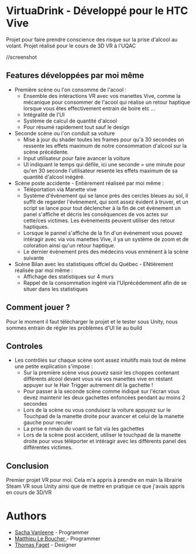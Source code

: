 # VirtuaDrink - Développé pour le HTC Vive
Projet pour faire prendre conscience des risque sur la prise d'alcool au volant.
Projet réalisé pour le cours de 3D VR à l'UQAC

//screenshot

## Features développées par moi même
- Première scène ou l'on consomme de l'acool : 
	- Ensemble des intéractions VR avec vos manettes Vive, comme la mécanique pour consommer de l'acool qui réalise un retour haptique lorsque vous êtes effectivement entrain de boire etc ...
	- Intégralité de l'UI
	- Système de calcul de quantité d'alcool
  	- Pour résumé rapidement tout sauf le design
- Seconde scène ou l'on conduit sa voiture
	- Mise à jour du shader toutes les frames pour qu'à 30 secondes on ressente les effets maximum de notre consommation d'alcool sur la scène précédente.
  	- Input utilisateur pour faire avancer la voiture
	- UI indiquant le temps qui défile, ici une seconde = une minute pour qu'en 30 seconde l'utilisateur resente les effets maximum de sa quantité d'alcool inégéré.
- Scène poste accidente - Entièrement réaliseé par moi même :
	- Téléportation via Manette vive
	- Système d'évènement qui se lance près des cercles bleues au sol, il suffit de regarder l'évènement, qui sont assez évident à truver, et un script se lance pour tout déclencher à la fin de cet évènement un panel s'affiche et décris les conséquences de vos actes sur cette/ces victimes. Les évènements peuvent utiliser des retour haptiques.
	- Lorsque le pannel s'affiche de la fin d'un évènement vous pouvez intéragir avec via vos manettes Vive, il ya un système de zoom et de coloration ainsi qu'un retour haptique. 
  - Le dernier évènement prés des médecins vous enmènent à la scène suivante
- Scène Bilan avec les statistiques offciel du Québec - ENtièrement réalisée par moi même :
  - Affichage des statistiques sur 4 murs
  - Rappel de la consommation ingéré via l'UIprécédemment afin de se situer dans les statistiques
## Comment jouer ?

Pour le moment il faut télécharger le projet et le tester sous Unity, nous sommes entrain de régler les problèmes d'UI lié au build
 
## Controles
- Les contrôles sur chaque scène sont assez intuitifs mais tout de même une petite explication s'impose : 
  - Sur la première scène vous pouvez saisir les choppes contenant différents alcool devant vous via vos manettes vive en réstant appuyer sur le Hair Trigger autrement dit la gachette ! 
  - Pour passer à la seconde scène comme indiqué sur l'écran vous devez maintenir les deux gachettes enfoncées pendant au moins 2 secondes
  - Lors de la scène ou vous conduisez la voiture appuyez sur le Touchpad de la manette droite pour avancer et celui de la manette gauche pour reculer
  - La prise e nmain du voant se fait via les gachettes
  - Lors de la scène post accident, utiliser le touchpad de la manette droite pour vous téléporter et intéragir avec les différents panel des différentes victimes.
	
## Conclusion
Premier projet VR pour moi. Cela m'a appris à prendre en main la librairie Steam VR sous Unity ainsi que de mettre en pratique ce que j'avais appris en cours de 3D/VR

# Authors

* [Sacha Vanleene](https://github.com/SachaVanleene) - Programmer
* [Matthieu Le Boucher ](https://github.com/Meight) - Programmer
* [Thomas Faget](https://github.com/thomasfaget) - Designer
